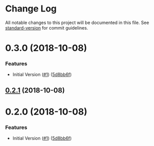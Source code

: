 # Change Log

All notable changes to this project will be documented in this file. See [standard-version](https://github.com/conventional-changelog/standard-version) for commit guidelines.

<a name="0.3.0"></a>
# 0.3.0 (2018-10-08)


### Features

* Initial Version ([#1](https://github.com/NCViewer/ace-editor-module/issues/1)) ([5d8bb6f](https://github.com/NCViewer/ace-editor-module/commit/5d8bb6f))



<a name="0.2.1"></a>
## [0.2.1](https://github.com/NCViewer/ace-editor-module/compare/v0.2.0...v0.2.1) (2018-10-08)



<a name="0.2.0"></a>
# 0.2.0 (2018-10-08)


### Features

* Initial Version ([#1](https://github.com/NCViewer/ace-editor-module/issues/1)) ([5d8bb6f](https://github.com/NCViewer/ace-editor-module/commit/5d8bb6f))
